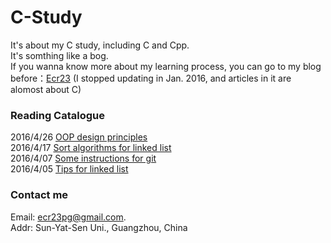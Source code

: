# C-Study
It's about my C study, including C and Cpp.  
It's somthing like a bog.  
If you wanna know more about my learning process, you can go to my blog before：[Ecr23](https://www.zybuluo.com/Ecr23/note/296472#rd) (I stopped updating in Jan. 2016, and articles in it are alomost about C)  

### Reading Catalogue
2016/4/26 <updated>[OOP design principles](https://github.com/ECer23/C-Study/issues/5)  
2016/4/17 [Sort algorithms for linked list](https://github.com/ECer23/C-Study/issues/4)  
2016/4/07 [Some instructions for git](https://github.com/ECer23/C-Study/issues/3)  
2016/4/05 [Tips for linked list](https://github.com/ECer23/C-Study/issues/2)  

### Contact me  
Email: ecr23pg@gmail.com.  
Addr: Sun-Yat-Sen Uni., Guangzhou, China
